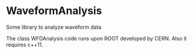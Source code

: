# WaveformAnalysis
Some library to analyze waveform data


The class WFDAnalysis code runs upon ROOT developed by CERN.
Also it requires c++11.
